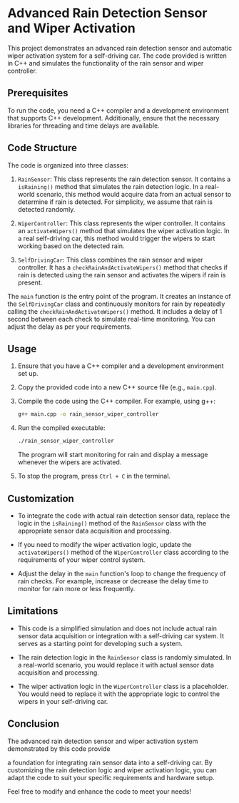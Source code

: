# Advanced Rain Detection Sensor and Wiper Activation

This project demonstrates an advanced rain detection sensor and automatic wiper activation system for a self-driving car. The code provided is written in C++ and simulates the functionality of the rain sensor and wiper controller.

## Prerequisites

To run the code, you need a C++ compiler and a development environment that supports C++ development. Additionally, ensure that the necessary libraries for threading and time delays are available.

## Code Structure

The code is organized into three classes:

1. `RainSensor`: This class represents the rain detection sensor. It contains a `isRaining()` method that simulates the rain detection logic. In a real-world scenario, this method would acquire data from an actual sensor to determine if rain is detected. For simplicity, we assume that rain is detected randomly.

2. `WiperController`: This class represents the wiper controller. It contains an `activateWipers()` method that simulates the wiper activation logic. In a real self-driving car, this method would trigger the wipers to start working based on the detected rain.

3. `SelfDrivingCar`: This class combines the rain sensor and wiper controller. It has a `checkRainAndActivateWipers()` method that checks if rain is detected using the rain sensor and activates the wipers if rain is present.

The `main` function is the entry point of the program. It creates an instance of the `SelfDrivingCar` class and continuously monitors for rain by repeatedly calling the `checkRainAndActivateWipers()` method. It includes a delay of 1 second between each check to simulate real-time monitoring. You can adjust the delay as per your requirements.

## Usage

1. Ensure that you have a C++ compiler and a development environment set up.

2. Copy the provided code into a new C++ source file (e.g., `main.cpp`).

3. Compile the code using the C++ compiler. For example, using g++:

   ```bash
   g++ main.cpp -o rain_sensor_wiper_controller
   ```

4. Run the compiled executable:

   ```bash
   ./rain_sensor_wiper_controller
   ```

   The program will start monitoring for rain and display a message whenever the wipers are activated.

5. To stop the program, press `Ctrl + C` in the terminal.

## Customization

- To integrate the code with actual rain detection sensor data, replace the logic in the `isRaining()` method of the `RainSensor` class with the appropriate sensor data acquisition and processing.

- If you need to modify the wiper activation logic, update the `activateWipers()` method of the `WiperController` class according to the requirements of your wiper control system.

- Adjust the delay in the `main` function's loop to change the frequency of rain checks. For example, increase or decrease the delay time to monitor for rain more or less frequently.

## Limitations

- This code is a simplified simulation and does not include actual rain sensor data acquisition or integration with a self-driving car system. It serves as a starting point for developing such a system.

- The rain detection logic in the `RainSensor` class is randomly simulated. In a real-world scenario, you would replace it with actual sensor data acquisition and processing.

- The wiper activation logic in the `WiperController` class is a placeholder. You would need to replace it with the appropriate logic to control the wipers in your self-driving car.

## Conclusion

The advanced rain detection sensor and wiper activation system demonstrated by this code provide

 a foundation for integrating rain sensor data into a self-driving car. By customizing the rain detection logic and wiper activation logic, you can adapt the code to suit your specific requirements and hardware setup.

Feel free to modify and enhance the code to meet your needs!
